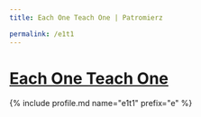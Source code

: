 ```yaml
---
title: Each One Teach One | Patromierz

permalink: /e1t1
---
```


# [Each One Teach One](https://patronite.pl/e1t1)

{% include profile.md name="e1t1" prefix="e" %}
